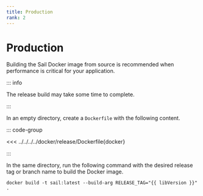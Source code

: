 ```yaml
---
title: Production
rank: 2
---
```


# Production

Building the Sail Docker image from source is recommended when performance is critical for your application.

::: info

The release build may take some time to complete.

:::

In an empty directory, create a `Dockerfile` with the following content.

::: code-group

<<< ../../../../docker/release/Dockerfile{docker}

:::

In the same directory, run the following command with the desired release tag or branch name to build the Docker image.

```bash-vue
docker build -t sail:latest --build-arg RELEASE_TAG="{{ libVersion }}" .
```

<script setup>
import { useData } from "vitepress";
import { computed } from "vue";

const { site } = useData();

const libVersion = computed(() => site.value.contentProps?.libVersion);
</script>
